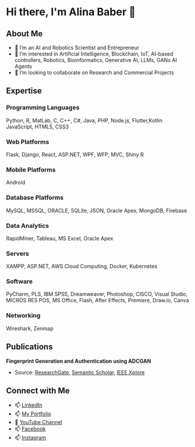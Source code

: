 # Hi there, I'm Alina Baber 👋

## About Me
- 🌱 I’m an AI and Robotics Scientist and Entrepreneur
- 👀 I’m interested in Artificial Intelligence, Blockchain, IoT, AI-based controllers, Robotics, Bioinformatics, Generative AI, LLMs, GANs AI Agents
- 💞️ I’m looking to collaborate on Research and Commercial Projects

## Expertise
### Programming Languages
Python, R, MatLab, C, C++, C#, Java, PHP, Node.js, Flutter,Kotlin JavaScript, HTML5, CSS3

### Web Platforms
Flask, Django, React, ASP.NET, WPF, WFP, MVC, Shiny R

### Mobile Platforms
Android

### Database Platforms
MySQL, MSSQL, ORACLE, SQLite, JSON, Oracle Apex, MongoDB, Firebase

### Data Analytics
RapidMiner, Tableau, MS Excel, Oracle Apex

### Servers
XAMPP, ASP.NET, AWS Cloud Computing, Docker, Kubernetes

### Software
PyCharm, PLS, IBM SPSS, Dreamweaver, Photoshop, CISCO, Visual Studio, MICROS RES POS, MS Office, Flash, After Effects, Premiere, Draw.io, Canva

### Networking
Wireshark, Zenmap

## Publications
**Fingerprint Generation and Authentication using ADCGAN**
- Source: [ResearchGate](https://www.researchgate.net/publication/372429310_Fingerprint_generation_and_authentication_though_Adaptive_convolution_generative_adversarial_network_ADCGAN), [Semantic Scholar](https://www.semanticscholar.org/paper/Fingerprint-generation-and-authentication-though-Mustafa-Zehra/a810bb649e887f80476d4deecae786049616da19), [IEEE Xplore](https://ieeexplore.ieee.org/document/10178664)

## Connect with Me
- 📫 [LinkedIn](https://www.linkedin.com/in/alina-baber-92198481/)
- 📫 [My Portfolio](#) 
- 👀 [YouTube Channel](https://www.youtube.com/@alinababer4129)
- 📫 [Facebook](https://web.facebook.com/Alina.Baber)
- 📫 [Instagram](https://www.instagram.com/alinababerofficial)

<!---
AlinaBaber/AlinaBaber is a ✨ special ✨ repository because its `README.md` (this file) appears on your GitHub profile.
You can click the Preview link to take a look at your changes.
--->

